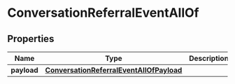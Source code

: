 

# ConversationReferralEventAllOf

## Properties

Name | Type | Description | Notes
------------ | ------------- | ------------- | -------------
**payload** | [**ConversationReferralEventAllOfPayload**](ConversationReferralEventAllOfPayload.md) |  |  [optional]



